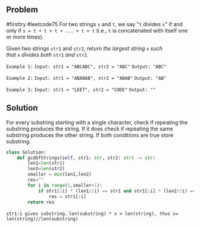 ## Problem
#firsttry #leetcode75 
For two strings `s` and `t`, we say "`t` divides `s`" if and only if `s = t + t + t + ... + t + t` (i.e., `t` is concatenated with itself one or more times).

Given two strings `str1` and `str2`, return _the largest string_ `x` _such that_ `x` _divides both_ `str1` _and_ `str2`.

`Example 1:`
`Input: str1 = "ABCABC", str2 = "ABC"`
`Output: "ABC"`

`Example 2:`
`Input: str1 = "ABABAB", str2 = "ABAB"`
`Output: "AB"`

`Example 3:`
`Input: str1 = "LEET", str2 = "CODE"`
`Output: ""`

## Solution
For every substring starting with a single character, check if repeating the substring produces the string. If it does check if repeating the same substring produces the other string. If both conditions are true store substring.

```python
class Solution:
    def gcdOfStrings(self, str1: str, str2: str) -> str:
        len1=len(str1)
        len2=len(str2)
        smaller = min(len1,len2)
        res=""
        for i in range(1,smaller+1):
            if str1[:i] * (len1//i) == str1 and str1[:i] * (len2//i) == str2:
                res = str1[:i]
        return res
```

`str1:i gives substring.`
`len(substring) * x = len(string), thus x= len(string)//len(substring)`

